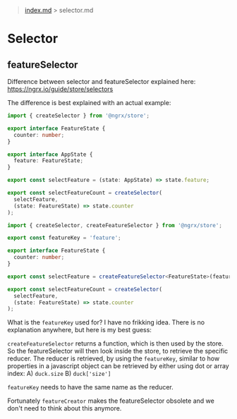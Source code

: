 > [index.md](../index.md) > selector.md

# Selector

## featureSelector

Difference between selector and featureSelector explained here: https://ngrx.io/guide/store/selectors

The difference is best explained with an actual example:

```typescript
import { createSelector } from '@ngrx/store';

export interface FeatureState {
  counter: number;
}

export interface AppState {
  feature: FeatureState;
}

export const selectFeature = (state: AppState) => state.feature;

export const selectFeatureCount = createSelector(
  selectFeature,
  (state: FeatureState) => state.counter
);
```

```typescript
import { createSelector, createFeatureSelector } from '@ngrx/store';

export const featureKey = 'feature';

export interface FeatureState {
  counter: number;
}

export const selectFeature = createFeatureSelector<FeatureState>(featureKey);

export const selectFeatureCount = createSelector(
  selectFeature,
  (state: FeatureState) => state.counter
);
```

What is the `featureKey` used for? I have no frikking idea. There is no explanation anywhere, but here is my best guess:

`createFeatureSelector` returns a function, which is then used by the store.
So the featureSelector will then look inside the store, to retrieve the specific reducer.
The reducer is retrieved, by using the `featureKey`, similar to how properties in a javascript object can be retrieved by either using dot or array index: A) `duck.size` B) `duck['size']`

`featureKey` needs to have the same name as the reducer.

Fortunately `featureCreator` makes the featureSelector obsolete and we don't need to think about this anymore.